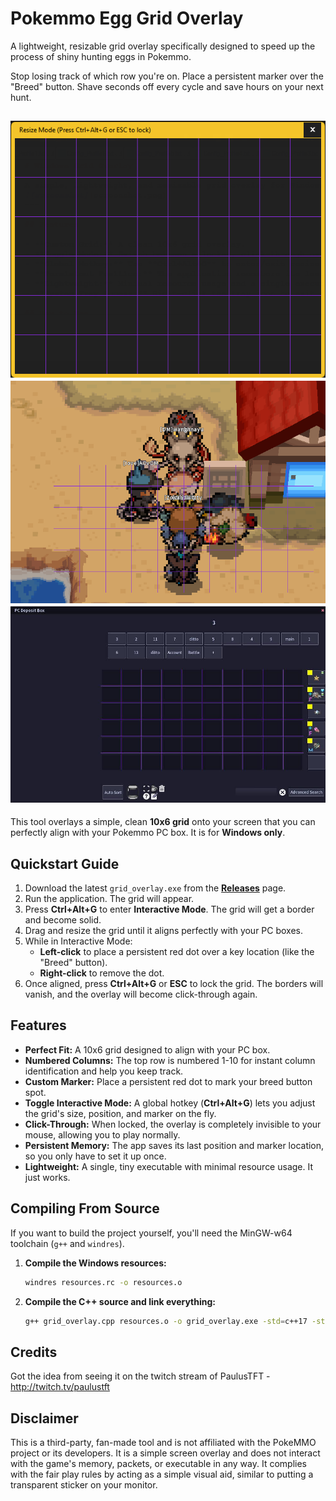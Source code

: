 # Pokemmo Egg Grid Overlay

A lightweight, resizable grid overlay specifically designed to speed up the process of shiny hunting eggs in Pokemmo.

Stop losing track of which row you're on. Place a persistent marker over the "Breed" button. Shave seconds off every cycle and save hours on your next hunt.

![screenshot](screenshot.png)
![screenshot](screenshot2.png)
![screenshot](screenshot3.jpg)
---

This tool overlays a simple, clean **10x6 grid** onto your screen that you can perfectly align with your Pokemmo PC box. It is for **Windows only**.

## Quickstart Guide

1.  Download the latest `grid_overlay.exe` from the [**Releases**](https://github.com/sdinukad/egg-grid-overlay/releases) page.
2.  Run the application. The grid will appear.
3.  Press **Ctrl+Alt+G** to enter **Interactive Mode**. The grid will get a border and become solid.
4.  Drag and resize the grid until it aligns perfectly with your PC boxes.
5.  While in Interactive Mode:
    *   **Left-click** to place a persistent red dot over a key location (like the "Breed" button).
    *   **Right-click** to remove the dot.
6.  Once aligned, press **Ctrl+Alt+G** or **ESC** to lock the grid. The borders will vanish, and the overlay will become click-through again.

## Features

- **Perfect Fit:** A 10x6 grid designed to align with your PC box.
- **Numbered Columns:** The top row is numbered 1-10 for instant column identification and help you keep track.
- **Custom Marker:** Place a persistent red dot to mark your breed button spot.
- **Toggle Interactive Mode:** A global hotkey (**Ctrl+Alt+G**) lets you adjust the grid's size, position, and marker on the fly.
- **Click-Through:** When locked, the overlay is completely invisible to your mouse, allowing you to play normally.
- **Persistent Memory:** The app saves its last position and marker location, so you only have to set it up once.
- **Lightweight:** A single, tiny executable with minimal resource usage. It just works.

## Compiling From Source

If you want to build the project yourself, you'll need the MinGW-w64 toolchain (`g++` and `windres`).

1.  **Compile the Windows resources:**
    ```bash
    windres resources.rc -o resources.o
    ```

2.  **Compile the C++ source and link everything:**
    ```bash
    g++ grid_overlay.cpp resources.o -o grid_overlay.exe -std=c++17 -static -static-libgcc -static-libstdc++ -mwindows -municode -lcomctl32 -lgdi32 -lshell32
    ```

## Credits
Got the idea from seeing it on the twitch stream of PaulusTFT - http://twitch.tv/paulustft

## Disclaimer

This is a third-party, fan-made tool and is not affiliated with the PokeMMO project or its developers. 
It is a simple screen overlay and does not interact with the game's memory, packets, or executable in any way. 
It complies with the fair play rules by acting as a simple visual aid, similar to putting a transparent sticker on your monitor.